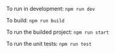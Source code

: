 To run in development:
`npm run dev`

To build:
`npm run build`

To run the builded project:
`npm run start`

To run the unit tests:
`npm run test`